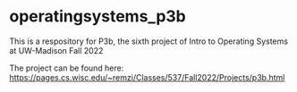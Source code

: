 # operatingsystems_p3b

This is a respository for P3b, the sixth project of Intro to Operating Systems at UW-Madison Fall 2022

The project can be found here: https://pages.cs.wisc.edu/~remzi/Classes/537/Fall2022/Projects/p3b.html
